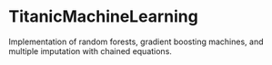 # TitanicMachineLearning
Implementation of random forests, gradient boosting machines, and multiple imputation with chained equations.
